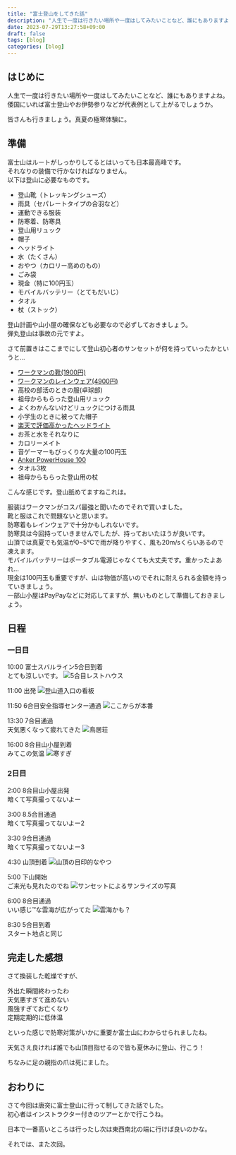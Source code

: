 ```yaml
---
title: "富士登山をしてきた話"
description: "人生で一度は行きたい場所や一度はしてみたいことなど、誰にもありますよね。倭国にいれば富士登山やお伊勢参りなどが代表例として上がるでしょうか。"
date: 2023-07-29T13:27:58+09:00
draft: false
tags: [blog]
categories: [blog]
---
```


## はじめに

人生で一度は行きたい場所や一度はしてみたいことなど、誰にもありますよね。  
倭国にいれば富士登山やお伊勢参りなどが代表例として上がるでしょうか。

皆さんも行きましょう。真夏の極寒体験に。

## 準備

富士山はルートがしっかりしてるとはいっても日本最高峰です。  
それなりの装備で行かなければなりません。  
以下は登山に必要なものです。

- 登山靴（トレッキングシューズ）
- 雨具（セパレートタイプの合羽など）
- 運動できる服装
- 防寒着、防寒具
- 登山用リュック
- 帽子
- ヘッドライト
- 水（たくさん）
- おやつ（カロリー高めのもの）
- ごみ袋
- 現金（特に100円玉）
- モバイルバッテリー（とてもだいじ）
- タオル
- 杖（ストック）

登山計画や山小屋の確保なども必要なので必ずしておきましょう。  
弾丸登山は事故の元ですよ。

さて前置きはここまでにして登山初心者のサンセットが何を持っていったかというと…

- [ワークマンの靴(1900円)](https://workman.jp/shop/g/g2300053567054/)
- [ワークマンのレインウェア(4900円)](https://workman.jp/shop/g/g2300068516023/)
- 高校の部活のときの服(卓球部)
- 祖母からもらった登山用リュック
- よくわかんないけどリュックにつける雨具
- 小学生のときに被ってた帽子
- [楽天で評価高かったヘッドライト](https://item.rakuten.co.jp/k-power/sq04_c/)
- お茶と水をそれなりに
- カロリーメイト
- 音ゲーマーもびっくりな大量の100円玉
- [Anker PowerHouse 100](https://www.ankerjapan.com/products/a1710)
- タオル3枚
- 祖母からもらった登山用の杖

こんな感じです。登山舐めてますねこれは。

服装はワークマンがコスパ最強と聞いたのでそれで買いました。  
靴と服はこれで問題ないと思います。  
防寒着もレインウェアで十分かもしれないです。  
防寒具は今回持っていきませんでしたが、持っておいたほうが良いです。  
山頂では真夏でも気温が0~5℃で雨が降りやすく、風も20m/sくらいあるので凍えます。  
モバイルバッテリーはポータブル電源じゃなくても大丈夫です。重かったよあれ…  
現金は100円玉も重要ですが、山は物価が高いのでそれに耐えられる金額を持っていきましょう。  
一部山小屋はPayPayなどに対応してますが、無いものとして準備しておきましょう。

## 日程

### 一日目

10:00 富士スバルライン5合目到着  
とても涼しいです。
![5合目レストハウス](5th-station.jpg)

11:00 出発
![登山道入口の看板](5th-station2.jpg)

11:50 6合目安全指導センター通過
![ここからが本番](6th-station.jpg)

13:30 7合目通過  
天気悪くなって疲れてきた
![鳥居荘](7th-station.jpg)

16:00 8合目山小屋到着  
みてこの気温
<img src="8th-station.jpg" alt="寒すぎ" class="img-fluid">

### 2日目

2:00 8合目山小屋出発  
暗くて写真撮ってないよー

3:00 8.5合目通過  
暗くて写真撮ってないよー2

3:30 9合目通過  
暗くて写真撮ってないよー3

4:30 山頂到着
<img src="summit.jpg" alt="山頂の目印的なやつ" class="img-fluid">

5:00 下山開始  
ご来光も見れたのでね
![サンセットによるサンライズの写真](sunrise.jpg)

6:00 8合目通過  
いい感じ™な雲海が広がってた
![雲海かも？](8th-station2.jpg)

8:30 5合目到着  
スタート地点と同じ

## 完走した感想

さて換装した乾燥ですが、

外出た瞬間終わったわ  
天気悪すぎて進めない  
風強すぎてお亡くなり  
定期定期的に低体温

といった感じで防寒対策がいかに重要か富士山にわからせられましたね。

天気さえ良ければ誰でも山頂目指せるので皆も夏休みに登山、行こう！

ちなみに足の親指の爪は死にました。

## おわりに

さて今回は唐突に富士登山に行って制してきた話でした。  
初心者はインストラクター付きのツアーとかで行こうね。

日本で一番高いところは行ったし次は東西南北の端に行けば良いのかな。

それでは、また次回。
